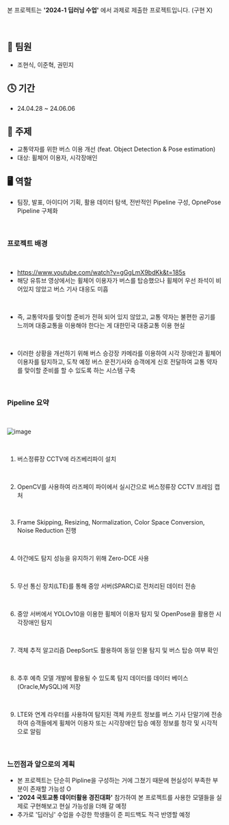 본 프로젝트는 **'2024-1 딥러닝 수업'** 에서 과제로 제출한 프로젝트입니다. (구현 X)

<br/>

## 👬 팀원
- 조현식, 이준혁, 권민지

## 🕓 기간
- 24.04.28 ~ 24.06.06

## 📑 주제
- 교통약자를 위한 버스 이용 개선 (feat. Object Detection & Pose estimation)
- 대상: 휠체어 이용자, 시각장애인

## 🖥 역할 
- 팀장, 발표, 아이디어 기획, 활용 데이터 탐색, 전반적인 Pipeline 구성, OpnePose Pipeline 구체화

<br/>

### 프로젝트 배경

<br/>

- https://www.youtube.com/watch?v=gGgLmX9bdKk&t=185s
- 해당 유튜브 영상에서는 휠체어 이용자가 버스를 탑승했으나 휠체어 우선 좌석이 비어있지 않았고 버스 기사 대응도 미흡

<br/>

- 즉, 교통약자를 맞이할 준비가 전혀 되어 있지 않았고, 교통 약자는 불편한 공기를 느끼며 대중교통을 이용해야 한다는 게 대한민국 대중교통 이용 현실

<br/>
  
- 이러한 상황을 개선하기 위해 버스 승강장 카메라를 이용하여 시각 장애인과 휠체어 이용자를 탐지하고, 도착 예정 버스 운전기사와 승객에게 신호 전달하여 교통 약자를 맞이할 준비를 할 수 있도록 하는 시스템 구축


<br/>

### Pipeline 요약

<br/>

![image](https://github.com/hsjo827/KMU_Project/assets/133327403/8f6e5bd9-8a26-47bf-b342-d3046146078e)

<br/>

1. 버스정류장 CCTV에 라즈베리파이 설치

<br/>

2. OpenCV를 사용하여 라즈페이 파이에서 실시간으로 버스정류장 CCTV 프레임 캡처

<br/>

3. Frame Skipping, Resizing, Normalization, Color Space Conversion, Noise Reduction 진행

<br/>

4. 야간에도 탐지 성능을 유지하기 위해 Zero-DCE 사용

<br/>

5. 무선 통신 장치(LTE)를 통해 중앙 서버(SPARC)로 전처리된 데이터 전송

<br/>

6. 중앙 서버에서 YOLOv10을 이용한 휠체어 이용자 탐지 및 OpenPose을 활용한 시각장애인 탐지

<br/>

7. 객체 추적 알고리즘 DeepSort도 활용하여 동일 인물 탐지 및 버스 탑승 여부 확인

<br/>

8. 추후 예측 모델 개발에 활용될 수 있도록 탐지 데이터를 데이터 베이스(Oracle,MySQL)에 저장

<br/>

9. LTE와 연계 라우터를 사용하여 탐지된 객체 카운트 정보를 버스 기사 단말기에 전송하여 승객들에게 휠체어 이용자 또는 시각장애인 탑승 예정 정보를 청각 및 시각적으로 알림

<br/>

### 느낀점과 앞으로의 계획
- 본 프로젝트는 단순히 Pipline을 구성하는 거에 그쳤기 때문에 현실성이 부족한 부분이 존재할 가능성 O
- **'2024 국토교통 데이터활용 경진대화'** 참가하여 본 프로젝트를 사용한 모델들을 실제로 구현해보고 현실 가능성을 더해 갈 예정
- 추가로 '딥러닝' 수업을 수강한 학생들이 준 피드백도 적극 반영할 예정


